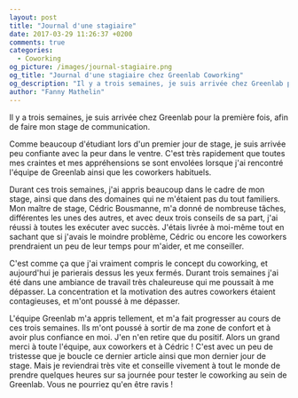 ```yaml
---
layout: post
title: "Journal d'une stagiaire"
date: 2017-03-29 11:26:37 +0200
comments: true
categories: 
  - Coworking
og_picture: /images/journal-stagiaire.png
og_title: "Journal d'une stagiaire chez Greenlab Coworking"
og_description: "Il y a trois semaines, je suis arrivée chez Greenlab pour la première fois, afin de faire mon stage de communication."
author: "Fanny Mathelin"
---
```


Il y a trois semaines, je suis arrivée chez Greenlab pour la première fois, afin de faire mon stage de communication.

Comme beaucoup d'étudiant lors d'un premier jour de stage, je suis arrivée peu confiante avec la peur dans le ventre. C'est très rapidement que toutes mes craintes et mes appréhensions se sont envolées lorsque j'ai rencontré l'équipe de Greenlab ainsi que les coworkers habituels.

<!--more-->

Durant ces trois semaines, j'ai appris beaucoup dans le cadre de mon stage, ainsi que dans des domaines qui ne m'étaient pas du tout familiers. Mon maître de stage, Cédric Bousmanne, m'a donné de nombreuse tâches, différentes les unes des autres, et avec deux trois conseils de sa part, j'ai réussi à toutes les exécuter avec succès. J'étais livrée à moi-même tout en sachant que si j'avais le moindre problème, Cédric ou encore les coworkers prendraient un peu de leur temps pour m'aider, et me conseiller.

C'est comme ça que j'ai vraiment compris le concept du coworking, et aujourd'hui je parierais dessus les yeux fermés. Durant trois semaines j'ai été dans une ambiance de travail très chaleureuse qui me poussait à me dépasser. La concentration et la motivation des autres coworkers étaient contagieuses, et m'ont poussé à me dépasser.

L'équipe Greenlab m'a appris tellement, et m'a fait progresser au cours de ces trois semaines. Ils m'ont poussé à sortir de ma zone de confort et à avoir plus confiance en moi. J'en n'en retire que du positif. Alors un grand merci à toute l'équipe, aux coworkers et à Cédric ! C'est avec un peu de tristesse que je boucle ce dernier article ainsi que mon dernier jour de stage. Mais je reviendrai très vite et conseille vivement à tout le monde de prendre quelques heures sur sa journée pour tester le coworking au sein de Greenlab. Vous ne pourriez qu'en être ravis !